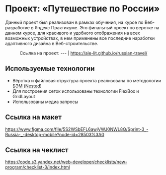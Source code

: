 # Проект: «Путешествие по России»

Данный проект был реализован в рамках обучения, на курсе по Веб-разработке в Яндекс Практикуме. Это финальный проект по верстке на данном курсе, для красивого и удобного отображения на всех возможных устройствах, в нем применены все последние наработки адаптивного дизайна в Веб-строительстве.

<div align="center">

Ссылка на проект:
--- |
https://ale-lit.github.io/russian-travel/

</div>

## Используемые технологии

* Вёрстка и файловая структура проекта реализована по методологии [БЭМ (Nested)](https://ru.bem.info/methodology/filestructure/#nested)
* Для построения сеток использованы технологии FlexBox и GridLayout
* Использованы медиа запросы

## Ссылка на макет
https://www.figma.com/file/5S2WSbEFL6awjVWJ0NWL8Q/Sprint-3_-Russia-_-desktop-mobile?node-id=28503%3A0

## Ссылка на чеклист
https://code.s3.yandex.net/web-developer/checklists/new-program/checklist-3/index.html